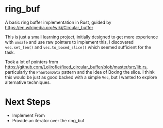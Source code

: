 # ring_buf 
A basic ring buffer implementation in Rust, guided by https://en.wikipedia.org/wiki/Circular_buffer

This is just a small learning project, initially designed to get more experience with `unsafe` and use raw pointers to implement this, I discovered `vec.set_len()` and `vec.to_boxed_slice()` which seemed sufficient for the task.

Took a lot of pointers from https://github.com/Lolirofle/fixed_circular_buffer/blob/master/src/lib.rs, particularly the `PhantomData` pattern and the idea of Boxing the slice. I think this would be just as good backed with a simple `Vec`, but I wanted to explore alternative techniques.

# Next Steps

- Implement From<Iterator>
- Provide an iterator over the ring_buf
